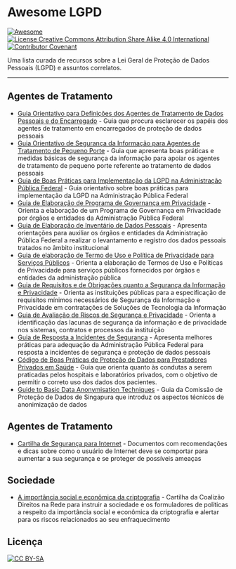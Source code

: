 # Awesome LGPD

[![Awesome](https://awesome.re/badge.svg)](https://awesome.re)
[![License Creative Commons Attribution Share Alike 4.0 International](https://img.shields.io/badge/license-CC%20BY--SA-blue)](https://creativecommons.org/licenses/by-sa/4.0/deed.pt_BR)
[![Contributor Covenant](https://img.shields.io/badge/Contributor%20Covenant-2.0-4baaaa.svg)](CODE_OF_CONDUCT.md)

Uma lista curada de recursos sobre a Lei Geral de Proteção de Dados Pessoais (LGPD) e assuntos correlatos.

---

## Agentes de Tratamento

- [Guia Orientativo para Definições dos Agentes de Tratamento de Dados Pessoais e do Encarregado](https://www.gov.br/anpd/pt-br/documentos-e-publicacoes/2021.05.27GuiaAgentesdeTratamento_Final.pdf) - Guia que procura esclarecer os papéis dos agentes de tratamento em encarregados de proteção de dados pessoais
- [Guia Orientativo de Segurança da Informação para Agentes de Tratamento de Pequeno Porte](https://www.gov.br/anpd/pt-br/documentos-e-publicacoes/guia-vf.pdf) - Guia que apresenta boas práticas e medidas básicas de segurança da informação para apoiar os agentes de tratamento de pequeno porte referente ao tratamento de dados pessoais
- [Guia de Boas Práticas para Implementação da LGPD na Administração Pública Federal](https://www.gov.br/governodigital/pt-br/seguranca-e-protecao-de-dados/guias/guia_lgpd.pdf) - Guia orientativo sobre boas práticas para implementação da LGPD na Administração Pública Federal
- [Guia de Elaboração de Programa de Governança em Privacidade](https://www.gov.br/governodigital/pt-br/seguranca-e-protecao-de-dados/guias/guia_governanca_privacidade.pdf) - Orienta a elaboração de um Programa de Governança em Privacidade por órgãos e entidades da Administração Pública Federal
- [Guia de Elaboração de Inventário de Dados Pessoais](https://www.gov.br/governodigital/pt-br/seguranca-e-protecao-de-dados/guias/guia_inventario_dados_pessoais.pdf) - Apresenta orientações para auxiliar os órgãos e entidades da Administração Pública Federal a realizar o levantamento e registro dos dados pessoais tratados no âmbito institucional
- [Guia de elaboração de Termo de Uso e Política de Privacidade para Serviços Públicos](https://www.gov.br/governodigital/pt-br/seguranca-e-protecao-de-dados/guias/guia_tupp.pdf) - Orienta a elaboração de Termos de Uso e Políticas de Privacidade para serviços públicos fornecidos por órgãos e entidades da administração pública
- [Guia de Requisitos e de Obrigações quanto a Segurança da Informação e Privacidade](https://www.gov.br/governodigital/pt-br/seguranca-e-protecao-de-dados/guias/guia_requisitos_obrigacoes.pdf) - Orienta as instituições públicas para a especificação de requisitos mínimos necessários de Segurança da Informação e Privacidade em contratações de Soluções de Tecnologia da Informação
- [Guia de Avaliação de Riscos de Segurança e Privacidade](https://www.gov.br/governodigital/pt-br/seguranca-e-protecao-de-dados/guias/guia_avaliacao_riscos.pdf) - Orienta a identificação das lacunas de segurança da informação e de privacidade nos sistemas, contratos e processos da instituição
- [Guia de Resposta a Incidentes de Segurança](https://www.gov.br/governodigital/pt-br/seguranca-e-protecao-de-dados/guias/guia_resposta_incidentes.pdf) - Apresenta melhores práticas para adequação da Administração Pública Federal para resposta a incidentes de segurança e proteção de dados pessoais
- [Código de Boas Práticas de Proteção de Dados para Prestadores Privados em Saúde](http://cnsaude.org.br/wp-content/uploads/2021/03/Boas-Praticas-Protecao-Dados-Prestadores-Privados-CNSaude_ED_2021.pdf) - Guia que orienta quanto às condutas a serem praticadas pelos hospitais e laboratórios privados, com o objetivo de permitir o correto uso dos dados dos pacientes.
- [Guide to Basic Data Anonymisation Techniques](https://www.pdpc.gov.sg/-/media/Files/PDPC/PDF-Files/Other-Guides/Guide-to-Anonymisation_v1-(250118).pdf) - Guia da Comissão de Proteção de Dados de Singapura que introduz os aspectos técnicos de anonimização de dados


## Agentes de Tratamento

- [Cartilha de Segurança para Internet](https://cartilha.cert.br/) - Documentos com recomendações e dicas sobre como o usuário de Internet deve se comportar para aumentar a sua segurança e se proteger de possíveis ameaças


## Sociedade

- [A importância social e econômica da criptografia](https://cartilhacriptografia.direitosnarede.org.br/cartilhacriptografia.pdf) - Cartilha da Coalizão Direitos na Rede para instruir a sociedade e os formuladores de políticas a respeito da importância social e econômica da criptografia e alertar para os riscos relacionados ao seu enfraquecimento


## Licença

[![ CC BY-SA ](https://licensebuttons.net/l/by-sa/3.0/88x31.png)](https://creativecommons.org/licenses/by-sa/4.0/deed.pt_BR)
